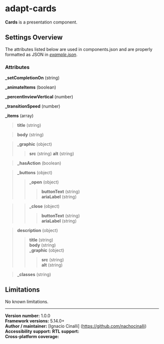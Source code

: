 # adapt-cards
 **Cards** is a presentation component.

## Settings Overview
The attributes listed below are used in components.json and are properly formatted as JSON in  [*example.json*](https://github.com/nachocinalli/adapt-cards/blob/master/example.json).

### Attributes

**_setCompletionOn** (string)

**_animateItems** (boolean)

**_percentInviewVertical** (number)

**_transitionSpeed** (number)

**_items** (array)

>**title** (string)

>**body** (string)

>**_graphic** (object)
>>**src** (string)
>>**alt** (string)

>**_hasAction** (boolean)

>**_buttons** (object)
>>**_open** (object)  
>>>**buttonText** (string)  
>>>**ariaLabel** (string)  

>>**_close** (object)  
>>>**buttonText** (string)  
>>>**ariaLabel** (string)  

>**description** (object)  
>>**title** (string)  
>>**body** (string)  
>>**_graphic** (object)  
>>>**src** (string)  
>>>**alt** (string)  

>**_classes** (string)

## Limitations

No known limitations.

----------------------------
**Version number:**  1.0.0  
**Framework versions:** 5.14.0+  
**Author / maintainer:** [Ignacio Cinalli] (https://github.com/nachocinalli)  
**Accessibility support:** 
**RTL support:**   
**Cross-platform coverage:** 